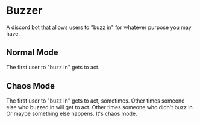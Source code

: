# Buzzer

A discord bot that allows users to "buzz in" for whatever purpose you may have.

## Normal Mode

The first user to "buzz in" gets to act.

## Chaos Mode

The first user to "buzz in" gets to act, sometimes. Other times someone else who buzzed in will get to act. Other times someone who didn't buzz in. Or maybe something else happens. It's chaos mode.
